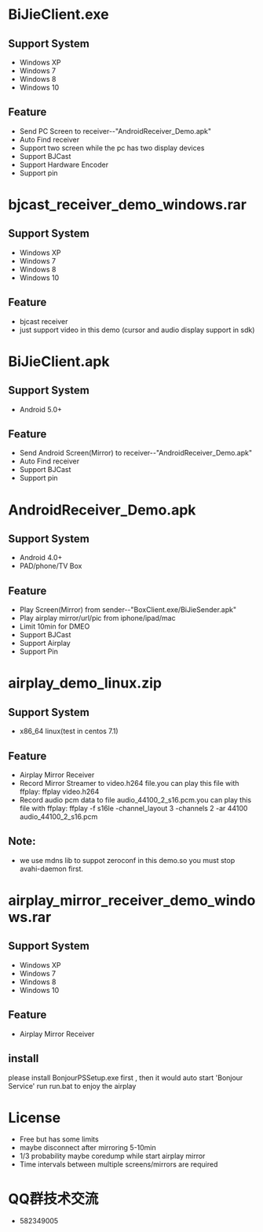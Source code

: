 # BiJieClient.exe
## Support System
* Windows XP
* Windows 7
* Windows 8
* Windows 10
## Feature
* Send PC Screen to receiver--"AndroidReceiver_Demo.apk"
* Auto Find receiver
* Support two screen while the pc has two display devices
* Support BJCast
* Support Hardware Encoder
* Support pin


# bjcast_receiver_demo_windows.rar
## Support System
* Windows XP
* Windows 7
* Windows 8
* Windows 10
## Feature
* bjcast receiver
* just support video in this demo (cursor and audio display support in sdk)

# 
# BiJieClient.apk
## Support System
* Android 5.0+
## Feature
* Send Android Screen(Mirror) to receiver--"AndroidReceiver_Demo.apk"
* Auto Find receiver
* Support BJCast
* Support pin
# 
# AndroidReceiver_Demo.apk
## Support System
* Android 4.0+
* PAD/phone/TV Box
## Feature
* Play Screen(Mirror) from sender--"BoxClient.exe/BiJieSender.apk"
* Play airplay mirror/url/pic from iphone/ipad/mac
* Limit 10min for DMEO
* Support BJCast
* Support Airplay
* Support Pin

# 
# airplay_demo_linux.zip
## Support System
* x86_64 linux(test in centos 7.1)
## Feature
* Airplay Mirror Receiver
* Record Mirror Streamer to video.h264 file.you can play this file with ffplay:
  ffplay video.h264 
* Record audio pcm data to file audio_44100_2_s16.pcm.you can play this file with ffplay:
  ffplay -f s16le  -channel_layout 3 -channels 2  -ar 44100 audio_44100_2_s16.pcm
## Note:
* we use mdns lib to suppot zeroconf in this demo.so you must stop avahi-daemon first.

# 
# airplay_mirror_receiver_demo_windows.rar
## Support System
* Windows XP
* Windows 7
* Windows 8
* Windows 10
## Feature
* Airplay Mirror Receiver
## install
please install BonjourPSSetup.exe first , then it would auto start 'Bonjour Service'
run run.bat to enjoy the airplay
# 
# License
* Free but has some limits
* maybe disconnect after mirroring 5-10min
* 1/3 probability maybe coredump while start airplay mirror
* Time intervals between multiple screens/mirrors are required
#
# QQ群技术交流
* 582349005
